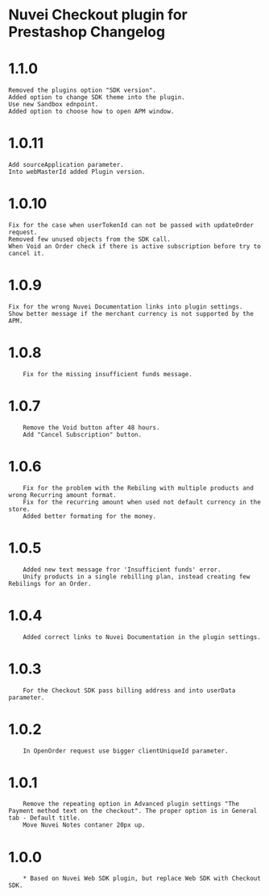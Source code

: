 # Nuvei Checkout plugin for Prestashop Changelog

# 1.1.0
    Removed the plugins option "SDK version".
    Added option to change SDK theme into the plugin.
    Use new Sandbox ednpoint.
    Added option to choose how to open APM window.
    
# 1.0.11
    Add sourceApplication parameter.
    Into webMasterId added Plugin version.

# 1.0.10
    Fix for the case when userTokenId can not be passed with updateOrder request.
    Removed few unused objects from the SDK call.
    When Void an Order check if there is active subscription before try to cancel it.

# 1.0.9
    Fix for the wrong Nuvei Documentation links into plugin settings.
    Show better message if the merchant currency is not supported by the APM.

# 1.0.8
```
    Fix for the missing insufficient funds message.
```

# 1.0.7
```
    Remove the Void button after 48 hours.
    Add "Cancel Subscription" button.
```

# 1.0.6
```
    Fix for the problem with the Rebiling with multiple products and wrong Recurring amount format.
    Fix for the recurring amount when used not default currency in the store.
    Added better formating for the money.
```

# 1.0.5
```
    Added new text message fror 'Insufficient funds' error.
    Unify products in a single rebilling plan, instead creating few Rebilings for an Order.
```

# 1.0.4
```
    Added correct links to Nuvei Documentation in the plugin settings.
```

# 1.0.3
```
    For the Checkout SDK pass billing address and into userData parameter.
```

# 1.0.2
```
    In OpenOrder request use bigger clientUniqueId parameter.
```

# 1.0.1
```
    Remove the repeating option in Advanced plugin settings "The Payment method text on the checkout". The proper option is in General tab - Default title.
    Move Nuvei Notes contaner 20px up.
```

# 1.0.0
```
    * Based on Nuvei Web SDK plugin, but replace Web SDK with Checkout SDK.
```